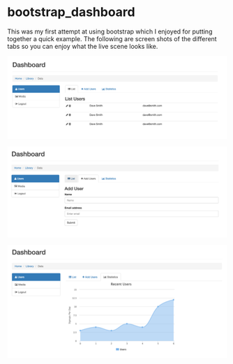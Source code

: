 # bootstrap_dashboard

This was my first attempt at using bootstrap which I enjoyed for putting together a quick example.
The following are screen shots of the different tabs so you can enjoy what the live scene looks like.

![Alt text](https://github.com/lcdonaldson/bootstrap_dashboard/blob/master/dashList.png)

![Alt text](https://github.com/lcdonaldson/bootstrap_dashboard/blob/master/dashUser.png)

![Alt text](https://github.com/lcdonaldson/bootstrap_dashboard/blob/master/dashStatistic.png)
